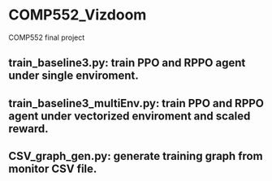 # COMP552_Vizdoom
COMP552 final project

## train_baseline3.py: train PPO and RPPO agent under single enviroment.
## train_baseline3_multiEnv.py: train PPO and RPPO agent under vectorized enviroment and scaled reward.
## CSV_graph_gen.py: generate training graph from monitor CSV file.
